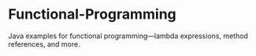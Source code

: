 # Functional-Programming
Java examples for functional programming—lambda expressions, method references, and more.
